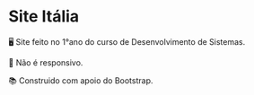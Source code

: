 # Site Itália

🖥️ Site feito no 1°ano do curso de Desenvolvimento de Sistemas.

🧩 Não é responsivo.

📚 Construido com apoio do Bootstrap.
